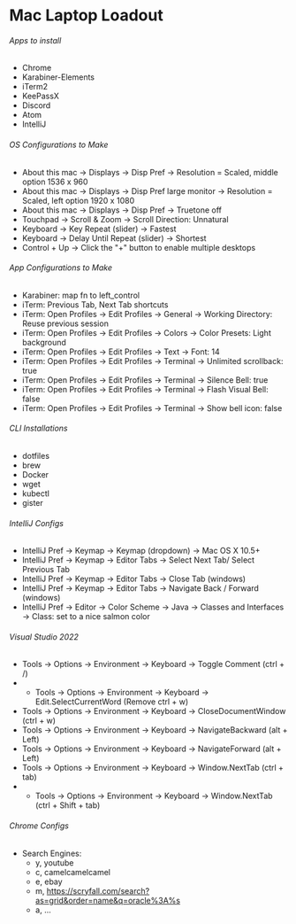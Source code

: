 # Mac Laptop Loadout

###### Apps to install

- Chrome
- Karabiner-Elements
- iTerm2
- KeePassX
- Discord
- Atom
- IntelliJ


###### OS Configurations to Make

- About this mac -> Displays -> Disp Pref -> Resolution = Scaled, middle option 1536 x 960
- About this mac -> Displays -> Disp Pref large monitor -> Resolution = Scaled, left option 1920 x 1080
- About this mac -> Displays -> Disp Pref -> Truetone off
- Touchpad -> Scroll & Zoom -> Scroll Direction: Unnatural
- Keyboard -> Key Repeat (slider) -> Fastest
- Keyboard -> Delay Until Repeat (slider) -> Shortest
- Control + Up -> Click the "+" button to enable multiple desktops


###### App Configurations to Make

- Karabiner: map fn to left_control
- iTerm: Previous Tab, Next Tab shortcuts
- iTerm: Open Profiles -> Edit Profiles -> General -> Working Directory: Reuse previous session
- iTerm: Open Profiles -> Edit Profiles -> Colors -> Color Presets: Light background
- iTerm: Open Profiles -> Edit Profiles -> Text -> Font: 14
- iTerm: Open Profiles -> Edit Profiles -> Terminal -> Unlimited scrollback: true
- iTerm: Open Profiles -> Edit Profiles -> Terminal -> Silence Bell: true
- iTerm: Open Profiles -> Edit Profiles -> Terminal -> Flash Visual Bell: false
- iTerm: Open Profiles -> Edit Profiles -> Terminal -> Show bell icon: false


###### CLI Installations

- dotfiles
- brew
- Docker
- wget
- kubectl
- gister


###### IntelliJ Configs

- IntelliJ Pref -> Keymap -> Keymap (dropdown) -> Mac OS X 10.5+
- IntelliJ Pref -> Keymap -> Editor Tabs -> Select Next Tab/ Select Previous Tab
- IntelliJ Pref -> Keymap -> Editor Tabs -> Close Tab (windows)
- IntelliJ Pref -> Keymap -> Editor Tabs -> Navigate Back / Forward (windows)
- IntelliJ Pref -> Editor -> Color Scheme -> Java -> Classes and Interfaces -> Class:  set to a nice salmon color


###### Visual Studio 2022

- Tools -> Options -> Environment -> Keyboard -> Toggle Comment (ctrl + /)
- - Tools -> Options -> Environment -> Keyboard -> Edit.SelectCurrentWord (Remove ctrl + w)
- Tools -> Options -> Environment -> Keyboard -> CloseDocumentWindow (ctrl + w)
- Tools -> Options -> Environment -> Keyboard -> NavigateBackward (alt + Left)
- Tools -> Options -> Environment -> Keyboard -> NavigateForward (alt + Left)
- Tools -> Options -> Environment -> Keyboard -> Window.NextTab (ctrl + tab)
- - Tools -> Options -> Environment -> Keyboard -> Window.NextTab (ctrl + Shift + tab)

###### Chrome Configs

- Search Engines:
  - y, youtube
  - c, camelcamelcamel
  - e, ebay
  - m, https://scryfall.com/search?as=grid&order=name&q=oracle%3A%s
  - a, ...

